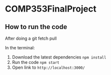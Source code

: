 # COMP353FinalProject



## How to run the code

After doing a git fetch pull

In the terminal:
1. Download the latest dependencies `npm install`
2. Run the code `npm start`
3. Open link to `http://localhost:3000/`
